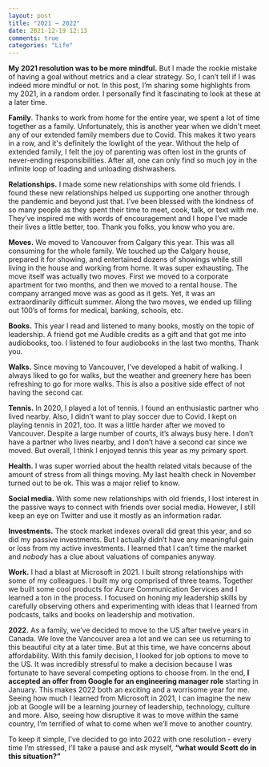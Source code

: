 ```yaml
---
layout: post
title: "2021 → 2022"
date: 2021-12-19 12:13
comments: true
categories: "Life"
---
```


**My 2021 resolution was to be more mindful.** But I made the rookie mistake of having a goal without metrics and a clear strategy. So, I can’t tell if I was indeed more mindful or not. In this post, I’m sharing some highlights from my 2021, in a random order. I personally find it fascinating to look at these at a later time.

**Family**. Thanks to work from home for the entire year, we spent a lot of time together as a family. Unfortunately, this is another year when we didn't meet any of our extended family members due to Covid. This makes it two years in a row, and it's definitely the lowlight of the year. Without the help of extended family, I felt the joy of parenting was often lost in the grunts of never-ending responsibilities. After all, one can only find so much joy in the infinite loop of loading and unloading dishwashers.

**Relationships.** I made some new relationships with some old friends. I found these new relationships helped us supporting one another through the pandemic and beyond just that. I’ve been blessed with the kindness of so many people as they spent their time to meet, cook, talk, or text with me. They’ve inspired me with words of encouragement and I hope I’ve made their lives a little better, too. Thank you folks, you know who you are.

**Moves.** We moved to Vancouver from Calgary this year. This was all consuming for the whole family. We touched up the Calgary house, prepared it for showing, and entertained dozens of showings while still living in the house and working from home. It was super exhausting. The move itself was actually two moves. First we moved to a corporate apartment for two months, and then we moved to a rental house. The company arranged move was as good as it gets. Yet, it was an extraordinarily difficult summer. Along the two moves, we ended up filling out 100’s of forms for medical, banking, schools, etc.

**Books.** This year I read and listened to many books, mostly on the topic of leadership. A friend got me Audible credits as a gift and that got me into audiobooks, too. I listened to four audiobooks in the last two months. Thank you.

**Walks.** Since moving to Vancouver, I’ve developed a habit of walking. I always liked to go for walks, but the weather and greenery here has been refreshing to go for more walks. This is also a positive side effect of not having the second car.

**Tennis.** In 2020, I played a lot of tennis. I found an enthusiastic partner who lived nearby. Also, I didn’t want to play soccer due to Covid. I kept on playing tennis in 2021, too. It was a little harder after we moved to Vancouver. Despite a large number of courts, it’s always busy here. I don’t have a partner who lives nearby, and I don’t have a second car since we moved. But overall, I think I enjoyed tennis this year as my primary sport.

**Health.** I was super worried about the health related vitals because of the amount of stress from all things moving. My last health check in November turned out to be ok. This was a major relief to know.

**Social media.** With some new relationships with old friends, I lost interest in the passive ways to connect with friends over social media. However, I still keep an eye on Twitter and use it mostly as an information radar.

**Investments.** The stock market indexes overall did great this year, and so did my passive investments. But I actually didn’t have any meaningful gain or loss from my active investments. I learned that I can’t time the market and _nobody_ has a clue about valuations of companies anyway.

**Work.** I had a blast at Microsoft in 2021. I built strong relationships with some of my colleagues. I built my org comprised of three teams. Together we built some cool products for Azure Communication Services and I learned a ton in the process. I focused on honing my leadership skills by carefully observing others and experimenting with ideas that I learned from podcasts, talks and books on leadership and motivation.

**2022.** As a family, we’ve decided to move to the US after twelve years in Canada. We love the Vancouver area a lot and we can see us returning to this beautiful city at a later time. But at this time, we have concerns about affordability. With this family decision, I looked for job options to move to the US. It was incredibly stressful to make a decision because I was fortunate to have several competing options to choose from. In the end, **I accepted an offer from Google for an engineering manager role** starting in January. This makes 2022 both an exciting and a worrisome year for me. Seeing how much I learned from Microsoft in 2021, I can imagine the new job at Google will be a learning journey of leadership, technology, culture and more. Also, seeing how disruptive it was to move within the same country, I’m terrified of what to come when we’ll move to another country.

To keep it simple, I’ve decided to go into 2022 with one resolution - every time I’m stressed, I’ll take a pause and ask myself, **“what would Scott do in this situation?”**


